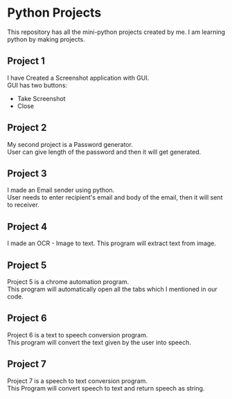 # Python Projects

This repository has all the mini-python projects created by me.
I am learning python by making projects.

## Project 1

I have Created a Screenshot application with GUI.  
GUI has two buttons:  
- Take Screenshot
- Close



## Project 2  

My second project is a Password generator.  
User can give length of the password and then it will get generated.  



## Project 3  

I made an Email sender using python.  
User needs to enter recipient's email and body of the email, then it will sent to receiver.  



## Project 4  

I made an OCR - Image to text.
This program will extract text from image.  



## Project 5  

Project 5 is a chrome automation program.  
This program will automatically open all the tabs which I mentioned in our code.  



## Project 6  

Project 6 is a text to speech conversion program.  
This program will convert the text given by the user into speech.  



## Project 7  

Project 7 is a speech to text conversion program.  
This Program will convert speech to text and return speech as string.  
